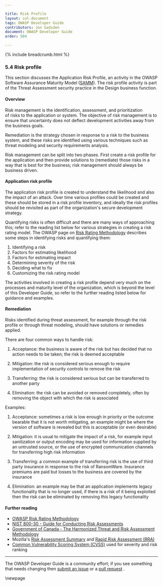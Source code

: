 ```yaml
---

title: Risk Profile
layout: col-document
tags: OWASP Developer Guide
contributors: Jon Gadsden
document: OWASP Developer Guide
order: 504

---
```


{% include breadcrumb.html %}

### 5.4 Risk profile

This section discusses the Application Risk Profile,
an activity in the OWASP Software Assurance Maturity Model ([SAMM][samm]).
The risk profile activity is part of the Threat Assessment security practice in the Design business function.

#### Overview

Risk management is the identification, assessment, and prioritization of risks to the application or system.
The objective of risk management is to ensure that uncertainty does not deflect development activities
away from the business goals.

Remediation is the strategy chosen in response to a risk to the business system,
and these risks are identified using various techniques such as threat modeling and security requirements analysis.

Risk management can be split into two phases. First create a risk profile for the application
and then provide solutions to (remediate) those risks in a way that is best for the business;
risk management should always be business driven.

#### Application risk profile

The application risk profile is created to understand the likelihood and also the impact of an attack.
Over time various profiles could be created and these should be stored in a risk profile inventory,
and ideally the risk profiles should be revisited as part of the organization's secure development strategy.

Quantifying risks is often difficult and there are many ways of approaching this;
refer to the reading list below for various strategies in creating a risk rating model.
The OWASP page on [Risk Rating Methodology][rrm] describes some steps in identifying risks and quantifying them:

1. Identifying a risk
2. Factors for estimating likelihood
3. Factors for estimating impact
4. Determining severity of the risk
5. Deciding what to fix
6. Customizing the risk rating model

The activities involved in creating a risk profile depend very much on the processes
and maturity level of the organization, which is beyond the level of this
Developer Guide, so refer to the further reading listed below for guidance and examples.

#### Remediation

Risks identified during threat assessment, for example through the risk profile or through threat modeling,
should have solutions or remedies applied.

There are four common ways to handle risk:

1. Acceptance: the business is aware of the risk but has decided that no action needs to be taken;
    the risk is deemed acceptable

2. Mitigation: the risk is considered serious enough to require implementation of security controls to remove the risk

3. Transferring: the risk is considered serious but can be transferred to another party

4. Elimination: the risk can be avoided or removed completely,
    often by removing the object with which the risk is associated

Examples:

1. Acceptance: sometimes a risk is low enough in priority or the outcome bearable that it is not worth mitigating,
    an example might be where the version of software is revealed but this is acceptable (or even desirable)

2. Mitigation: it is usual to mitigate the impact of a risk, for example
    input sanitization or output encoding may be used for information supplied by an untrusted source,
    or the use of encrypted communication channels for transferring high risk information

3. Transferring: a common example of transferring risk is the use of third party insurance
    in response to the risk of RansomWare.
    Insurance premiums are paid but losses to the business are covered by the insurance

4. Elimination: an example may be that an application implements legacy functionality that is no longer used,
    if there is a risk of it being exploited then the risk can be eliminated by removing this legacy functionality

#### Further reading

* [OWASP Risk Rating Methodology][rrm]
* [NIST 800-30 - Guide for Conducting Risk Assessments][nist]
* [Government of Canada - The Harmonized Threat and Risk Assessment Methodology][tra]
* Mozilla's [Risk Assessment Summary][rrs] and [Rapid Risk Assessment (RRA)][rra]
* [Common Vulnerability Scoring System (CVSS)][cvss] used for severity and risk ranking

----

The OWASP Developer Guide is a community effort; if you see something that needs changing
then [submit an issue][issue0503] or a [pull request][pr] .

[cvss]: https://www.first.org/cvss/
[issue0503]: https://github.com/OWASP/www-project-developer-guide/issues/new?labels=enhancement&template=request.md&title=Update:%2005-security-requirements/03-risk-profile
[nist]: https://csrc.nist.gov/publications/detail/sp/800-30/rev-1/final
[pr]: https://github.com/OWASP/www-project-developer-guide/pulls
[rra]: https://infosec.mozilla.org/guidelines/risk/rapid_risk_assessment.html
[rrm]: https://owasp.org/www-community/OWASP_Risk_Rating_Methodology
[rrs]: https://infosec.mozilla.org/guidelines/assessing_security_risk
[samm]: https://owaspsamm.org/about/
[tra]: https://cyber.gc.ca/en/guidance/harmonized-tra-methodology-tra-1

\newpage
